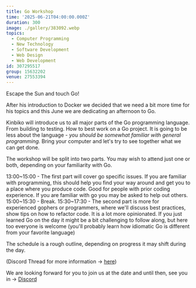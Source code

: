 ```yaml
---
title: Go Workshop
time: '2025-06-21T04:00:00.000Z'
duration: 300
image: ./gallery/383092.webp
topics:
  - Computer Programming
  - New Technology
  - Software Development
  - Web Design
  - Web Development
id: 307295517
group: 15632202
venue: 27553394
---
```


Escape the Sun and touch Go!

After his introduction to Docker we decided that we need a bit more time for his topics and this June we are dedicating an afternoon to Go.

Kinbiko will introduce us to all major parts of the Go programming language. From building to testing. How to best work on a Go project. It is going to be less about the language *\- you should be somewhat familiar with general programming\.* Bring your computer and let's try to see together what we can get done.

The workshop will be split into two parts. You may wish to attend just one or both, depending on your familiarity with Go.

13:00\~15:00 - The first part will cover go specific issues. If you are familiar with programming, this should help you find your way around and get you to a place where you produce code. Good for people with prior coding experience. If you are familiar with go you may be asked to help out others.
15:00\~15:30 - Break.
15:30\~17:30 - The second part is more for experienced gophers or programmers, where we'll discuss best practices, show tips on how to refactor code. It is a lot more opinionated. If you just learned Go on the day it might be a bit challenging to follow along, but here too everyone is welcome (you'll probably learn how idiomatic Go is different from your favorite language)

The schedule is a rough outline, depending on progress it may shift during the day.

(Discord Thread for more information → [here](https://discord.com/channels/1034792577293094972/1353008804437954690/1354258316536184903))

We are looking forward for you to join us at the date and until then, see you in → [Discord](https://owddm.com/discord)
